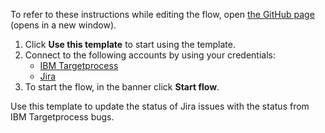 To refer to these instructions while editing the flow, open [the GitHub page](https://github.com/ot4i/app-connect-templates/blob/main/resources/markdown/Update%20the%20status%20of%20Jira%20issues%20with%20the%20status%20from%20IBM%20Targetprocess%20bugs_instructions.md) (opens in a new window).

1. Click **Use this template** to start using the template.
2. Connect to the following accounts by using your credentials:
   - [IBM Targetprocess](https://ibm.biz/acapptiotargetprocess)
   - [Jira](https://ibm.biz/ach2jira)  
3. To start the flow, in the banner click **Start flow**.

Use this template to update the status of Jira issues with the status from IBM Targetprocess bugs.